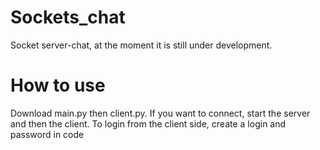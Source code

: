 # Sockets_chat
Socket server-chat, at the moment it is still under development.

# How to use
Download main.py then client.py. If you want to connect, start the server and then the client. 
To login from the client side, create a login and password in code
